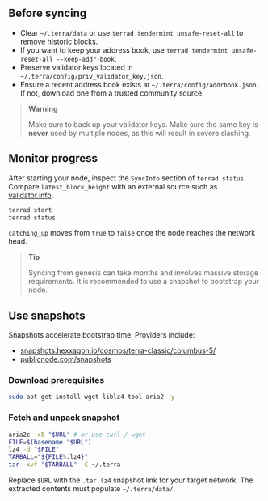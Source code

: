 ## Before syncing

- Clear `~/.terra/data` or use `terrad tendermint unsafe-reset-all` to remove historic blocks.
- If you want to keep your address book, use `terrad tendermint unsafe-reset-all --keep-addr-book`.
- Preserve validator keys located in `~/.terra/config/priv_validator_key.json`.
- Ensure a recent address book exists at `~/.terra/config/addrbook.json`. If not, download one from a trusted community source.

> **Warning**
> 
> Make sure to back up your validator keys. Make sure the same key is **never** used by multiple nodes, as this will result in severe slashing.

## Monitor progress

After starting your node, inspect the `SyncInfo` section of `terrad status`. Compare `latest_block_height` with an external source such as [validator.info](https://validator.info/terra-classic/).

```bash
terrad start
terrad status
```

`catching_up` moves from `true` to `false` once the node reaches the network head.

> **Tip**
>
> Syncing from genesis can take months and involves massive storage requirements. It is recommended to use a snapshot to bootstrap your node.

## Use snapshots

Snapshots accelerate bootstrap time. Providers include:

- [snapshots.hexxagon.io/cosmos/terra-classic/columbus-5/](https://snapshots.hexxagon.io/cosmos/terra-classic/columbus-5/)
- [publicnode.com/snapshots](https://www.publicnode.com/snapshots)

### Download prerequisites

```bash
sudo apt-get install wget liblz4-tool aria2 -y
```

### Fetch and unpack snapshot

```bash
aria2c -x5 "$URL" # or use curl / wget
FILE=$(basename "$URL")
lz4 -d "$FILE"
TARBALL="${FILE%.lz4}"
tar -xvf "$TARBALL" -C ~/.terra
```

Replace `$URL` with the `.tar.lz4` snapshot link for your target network. The extracted contents must populate `~/.terra/data/`.
